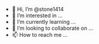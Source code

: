 - 👋 Hi, I’m @stone1414
- 👀 I’m interested in ...
- 🌱 I’m currently learning ...
- 💞️ I’m looking to collaborate on ...
- 📫 How to reach me ...

<!---
stone-sjlee/stone-sjlee is a ✨ special ✨ repository because its `README.md` (this file) appears on your GitHub profile.
You can click the Preview link to take a look at your changes.
--->
